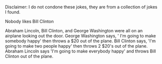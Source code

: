 Disclaimer: I do not condone these jokes, they are from a collection of jokes I found.

Nobody likes Bill Clinton

Abraham Lincoln, Bill Clinton, and George Washington were all on an airplane looking out the door. George Washington says, ' I'm going to make somebody happy'  then throws a $20 out of the plane. Bill Clinton says, 'I'm going to make two people happy'  then throws 2 $20's out of the plane. Abraham Lincoln says 'I'm going to make everybody happy'  and throws Bill Clinton out of the plane.

